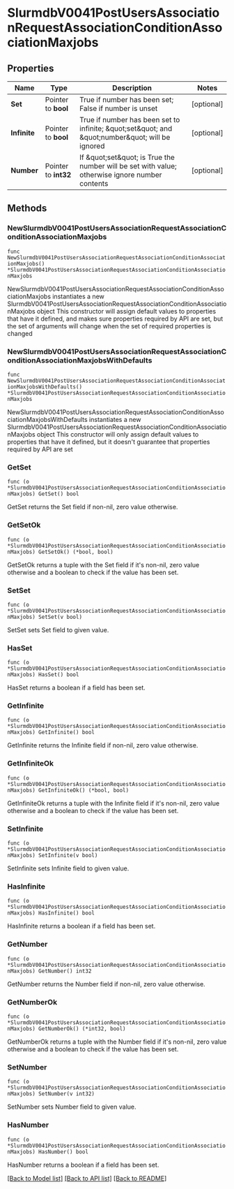 # SlurmdbV0041PostUsersAssociationRequestAssociationConditionAssociationMaxjobs

## Properties

Name | Type | Description | Notes
------------ | ------------- | ------------- | -------------
**Set** | Pointer to **bool** | True if number has been set; False if number is unset | [optional] 
**Infinite** | Pointer to **bool** | True if number has been set to infinite; \&quot;set\&quot; and \&quot;number\&quot; will be ignored | [optional] 
**Number** | Pointer to **int32** | If \&quot;set\&quot; is True the number will be set with value; otherwise ignore number contents | [optional] 

## Methods

### NewSlurmdbV0041PostUsersAssociationRequestAssociationConditionAssociationMaxjobs

`func NewSlurmdbV0041PostUsersAssociationRequestAssociationConditionAssociationMaxjobs() *SlurmdbV0041PostUsersAssociationRequestAssociationConditionAssociationMaxjobs`

NewSlurmdbV0041PostUsersAssociationRequestAssociationConditionAssociationMaxjobs instantiates a new SlurmdbV0041PostUsersAssociationRequestAssociationConditionAssociationMaxjobs object
This constructor will assign default values to properties that have it defined,
and makes sure properties required by API are set, but the set of arguments
will change when the set of required properties is changed

### NewSlurmdbV0041PostUsersAssociationRequestAssociationConditionAssociationMaxjobsWithDefaults

`func NewSlurmdbV0041PostUsersAssociationRequestAssociationConditionAssociationMaxjobsWithDefaults() *SlurmdbV0041PostUsersAssociationRequestAssociationConditionAssociationMaxjobs`

NewSlurmdbV0041PostUsersAssociationRequestAssociationConditionAssociationMaxjobsWithDefaults instantiates a new SlurmdbV0041PostUsersAssociationRequestAssociationConditionAssociationMaxjobs object
This constructor will only assign default values to properties that have it defined,
but it doesn't guarantee that properties required by API are set

### GetSet

`func (o *SlurmdbV0041PostUsersAssociationRequestAssociationConditionAssociationMaxjobs) GetSet() bool`

GetSet returns the Set field if non-nil, zero value otherwise.

### GetSetOk

`func (o *SlurmdbV0041PostUsersAssociationRequestAssociationConditionAssociationMaxjobs) GetSetOk() (*bool, bool)`

GetSetOk returns a tuple with the Set field if it's non-nil, zero value otherwise
and a boolean to check if the value has been set.

### SetSet

`func (o *SlurmdbV0041PostUsersAssociationRequestAssociationConditionAssociationMaxjobs) SetSet(v bool)`

SetSet sets Set field to given value.

### HasSet

`func (o *SlurmdbV0041PostUsersAssociationRequestAssociationConditionAssociationMaxjobs) HasSet() bool`

HasSet returns a boolean if a field has been set.

### GetInfinite

`func (o *SlurmdbV0041PostUsersAssociationRequestAssociationConditionAssociationMaxjobs) GetInfinite() bool`

GetInfinite returns the Infinite field if non-nil, zero value otherwise.

### GetInfiniteOk

`func (o *SlurmdbV0041PostUsersAssociationRequestAssociationConditionAssociationMaxjobs) GetInfiniteOk() (*bool, bool)`

GetInfiniteOk returns a tuple with the Infinite field if it's non-nil, zero value otherwise
and a boolean to check if the value has been set.

### SetInfinite

`func (o *SlurmdbV0041PostUsersAssociationRequestAssociationConditionAssociationMaxjobs) SetInfinite(v bool)`

SetInfinite sets Infinite field to given value.

### HasInfinite

`func (o *SlurmdbV0041PostUsersAssociationRequestAssociationConditionAssociationMaxjobs) HasInfinite() bool`

HasInfinite returns a boolean if a field has been set.

### GetNumber

`func (o *SlurmdbV0041PostUsersAssociationRequestAssociationConditionAssociationMaxjobs) GetNumber() int32`

GetNumber returns the Number field if non-nil, zero value otherwise.

### GetNumberOk

`func (o *SlurmdbV0041PostUsersAssociationRequestAssociationConditionAssociationMaxjobs) GetNumberOk() (*int32, bool)`

GetNumberOk returns a tuple with the Number field if it's non-nil, zero value otherwise
and a boolean to check if the value has been set.

### SetNumber

`func (o *SlurmdbV0041PostUsersAssociationRequestAssociationConditionAssociationMaxjobs) SetNumber(v int32)`

SetNumber sets Number field to given value.

### HasNumber

`func (o *SlurmdbV0041PostUsersAssociationRequestAssociationConditionAssociationMaxjobs) HasNumber() bool`

HasNumber returns a boolean if a field has been set.


[[Back to Model list]](../README.md#documentation-for-models) [[Back to API list]](../README.md#documentation-for-api-endpoints) [[Back to README]](../README.md)


